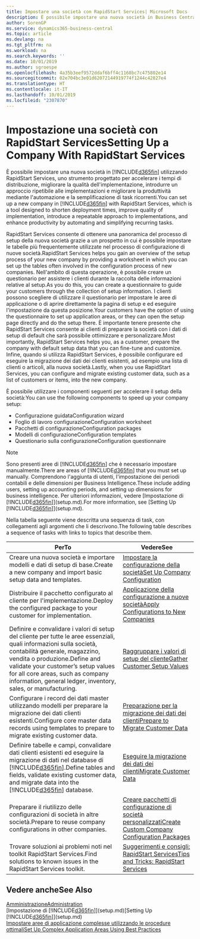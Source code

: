 ```yaml
---
title: Impostare una società con RapidStart Services| Microsoft Docs
description: È possibile impostare una nuova società in Business Central utilizzando RapidStart Services, uno strumento progettato per accelerare i tempi di distribuzione, migliorare la qualità dell'implementazione, introdurre un approccio ripetibile alle implementazioni e migliorare la produttività mediante l'automazione e la semplificazione di task ricorrenti.
author: SorenGP
ms.service: dynamics365-business-central
ms.topic: article
ms.devlang: na
ms.tgt_pltfrm: na
ms.workload: na
ms.search.keywords: ''
ms.date: 10/01/2019
ms.author: sgroespe
ms.openlocfilehash: 4a35b3eef9572ddaf6bff4c1168bc7c475802e14
ms.sourcegitcommit: 02e704bc3e01d62072144919774f1244c42827e4
ms.translationtype: HT
ms.contentlocale: it-IT
ms.lasthandoff: 10/01/2019
ms.locfileid: "2307870"
---
```

# <a name="setting-up-a-company-with-rapidstart-services"></a><span data-ttu-id="7e5eb-103">Impostazione una società con RapidStart Services</span><span class="sxs-lookup"><span data-stu-id="7e5eb-103">Setting Up a Company With RapidStart Services</span></span>
<span data-ttu-id="7e5eb-104">È possibile impostare una nuova società in [!INCLUDE[d365fin](includes/d365fin_md.md)] utilizzando RapidStart Services, uno strumento progettato per accelerare i tempi di distribuzione, migliorare la qualità dell'implementazione, introdurre un approccio ripetibile alle implementazioni e migliorare la produttività mediante l'automazione e la semplificazione di task ricorrenti.</span><span class="sxs-lookup"><span data-stu-id="7e5eb-104">You can set up a new company in [!INCLUDE[d365fin](includes/d365fin_md.md)] with RapidStart Services, which is a tool designed to shorten deployment times, improve quality of implementation, introduce a repeatable approach to implementations, and enhance productivity by automating and simplifying recurring tasks.</span></span>  

<span data-ttu-id="7e5eb-105">RapidStart Services consente di ottenere una panoramica del processo di setup della nuova società grazie a un prospetto in cui è possibile impostare le tabelle più frequentemente utilizzate nel processo di configurazione di nuove società.</span><span class="sxs-lookup"><span data-stu-id="7e5eb-105">RapidStart Services helps you gain an overview of the setup process of your new company by providing a worksheet in which you can set up the tables often involved in the configuration process of new companies.</span></span> <span data-ttu-id="7e5eb-106">Nell'ambito di questa operazione, è possibile creare un questionario per assistere i clienti durante la raccolta delle informazioni relative al setup.</span><span class="sxs-lookup"><span data-stu-id="7e5eb-106">As you do this, you can create a questionnaire to guide your customers through the collection of setup information.</span></span> <span data-ttu-id="7e5eb-107">I clienti possono scegliere di utilizzare il questionario per impostare le aree di applicazione o di aprire direttamente la pagina di setup e ed eseguire l'impostazione da questa posizione.</span><span class="sxs-lookup"><span data-stu-id="7e5eb-107">Your customers have the option of using the questionnaire to set up application areas, or they can open the setup page directly and do the setup there.</span></span> <span data-ttu-id="7e5eb-108">È importante tenere presente che RapidStart Services consente ai clienti di preparare la società con i dati di setup di default che sarà possibile ottimizzare e personalizzare.</span><span class="sxs-lookup"><span data-stu-id="7e5eb-108">Most importantly, RapidStart Services helps you, as a customer, prepare the company with default setup data that you can fine-tune and customize.</span></span> <span data-ttu-id="7e5eb-109">Infine, quando si utilizza RapidStart Services, è possibile configurare ed eseguire la migrazione dei dati dei clienti esistenti, ad esempio una lista di clienti o articoli, alla nuova società.</span><span class="sxs-lookup"><span data-stu-id="7e5eb-109">Lastly, when you use RapidStart Services, you can configure and migrate existing customer data, such as a list of customers or items, into the new company.</span></span>

<span data-ttu-id="7e5eb-110">È possibile utilizzare i componenti seguenti per accelerare il setup della società:</span><span class="sxs-lookup"><span data-stu-id="7e5eb-110">You can use the following components to speed up your company setup:</span></span>  

-   <span data-ttu-id="7e5eb-111">Configurazione guidata</span><span class="sxs-lookup"><span data-stu-id="7e5eb-111">Configuration wizard</span></span>  
-   <span data-ttu-id="7e5eb-112">Foglio di lavoro configurazione</span><span class="sxs-lookup"><span data-stu-id="7e5eb-112">Configuration worksheet</span></span>  
-   <span data-ttu-id="7e5eb-113">Pacchetti di configurazione</span><span class="sxs-lookup"><span data-stu-id="7e5eb-113">Configuration packages</span></span>  
-   <span data-ttu-id="7e5eb-114">Modelli di configurazione</span><span class="sxs-lookup"><span data-stu-id="7e5eb-114">Configuration templates</span></span>  
-   <span data-ttu-id="7e5eb-115">Questionario sulla configurazione</span><span class="sxs-lookup"><span data-stu-id="7e5eb-115">Configuration questionnaire</span></span>  

> [!Note]  
>  <span data-ttu-id="7e5eb-116">Sono presenti aree di [!INCLUDE[d365fin](includes/d365fin_md.md)] che è necessario impostare manualmente.</span><span class="sxs-lookup"><span data-stu-id="7e5eb-116">There are areas of [!INCLUDE[d365fin](includes/d365fin_md.md)] that you must set up manually.</span></span> <span data-ttu-id="7e5eb-117">Comprendono l'aggiunta di utenti, l'impostazione dei periodi contabili e delle dimensioni per Business Intelligence.</span><span class="sxs-lookup"><span data-stu-id="7e5eb-117">These include adding users, setting up accounting periods, and setting up dimensions for business intelligence.</span></span> <span data-ttu-id="7e5eb-118">Per ulteriori informazioni, vedere [Impostazione di [!INCLUDE[d365fin](includes/d365fin_md.md)]](setup.md).</span><span class="sxs-lookup"><span data-stu-id="7e5eb-118">For more information, see [Setting Up [!INCLUDE[d365fin](includes/d365fin_md.md)]](setup.md).</span></span>

 <span data-ttu-id="7e5eb-119">Nella tabella seguente viene descritta una sequenza di task, con collegamenti agli argomenti che li descrivono.</span><span class="sxs-lookup"><span data-stu-id="7e5eb-119">The following table describes a sequence of tasks with links to topics that describe them.</span></span>

|<span data-ttu-id="7e5eb-120">**Per**</span><span class="sxs-lookup"><span data-stu-id="7e5eb-120">**To**</span></span>|<span data-ttu-id="7e5eb-121">**Vedere**</span><span class="sxs-lookup"><span data-stu-id="7e5eb-121">**See**</span></span>|  
|------------|-------------|  
|<span data-ttu-id="7e5eb-122">Creare una nuova società e importare modelli e dati di setup di base.</span><span class="sxs-lookup"><span data-stu-id="7e5eb-122">Create a new company and import basic setup data and templates.</span></span>|[<span data-ttu-id="7e5eb-123">Impostare la configurazione della società</span><span class="sxs-lookup"><span data-stu-id="7e5eb-123">Set Up Company Configuration</span></span>](admin-set-up-company-configuration.md)|  
|<span data-ttu-id="7e5eb-124">Distribuire il pacchetto configurato al cliente per l'implementazione.</span><span class="sxs-lookup"><span data-stu-id="7e5eb-124">Deploy the configured package to your customer for implementation.</span></span>|[<span data-ttu-id="7e5eb-125">Applicazione della configurazione a nuove società</span><span class="sxs-lookup"><span data-stu-id="7e5eb-125">Apply Configurations to New Companies</span></span>](admin-apply-configuration-to-new-companies.md)|
|<span data-ttu-id="7e5eb-126">Definire e convalidare i valori di setup del cliente per tutte le aree essenziali, quali informazioni sulla società, contabilità generale, magazzino, vendita o produzione.</span><span class="sxs-lookup"><span data-stu-id="7e5eb-126">Define and validate your customer’s setup values for all core areas, such as company information, general ledger, inventory, sales, or manufacturing.</span></span>|[<span data-ttu-id="7e5eb-127">Raggruppare i valori di setup del cliente</span><span class="sxs-lookup"><span data-stu-id="7e5eb-127">Gather Customer Setup Values</span></span>](admin-gather-customer-setup-values.md)|  
|<span data-ttu-id="7e5eb-128">Configurare i record dei dati master utilizzando modelli per preparare la migrazione dei dati clienti esistenti.</span><span class="sxs-lookup"><span data-stu-id="7e5eb-128">Configure core master data records using templates to prepare to migrate existing customer data.</span></span>|[<span data-ttu-id="7e5eb-129">Preparazione per la migrazione dei dati dei clienti</span><span class="sxs-lookup"><span data-stu-id="7e5eb-129">Prepare to Migrate Customer Data</span></span>](admin-use-templates-to-prepare-customer-data-for-migration.md)|  
|<span data-ttu-id="7e5eb-130">Definire tabelle e campi, convalidare dati clienti esistenti ed eseguire la migrazione di dati nel database di [!INCLUDE[d365fin](includes/d365fin_md.md)].</span><span class="sxs-lookup"><span data-stu-id="7e5eb-130">Define tables and fields, validate existing customer data, and migrate data into the [!INCLUDE[d365fin](includes/d365fin_md.md)] database.</span></span>|[<span data-ttu-id="7e5eb-131">Eseguire la migrazione dei dati dei clienti</span><span class="sxs-lookup"><span data-stu-id="7e5eb-131">Migrate Customer Data</span></span>](admin-migrate-customer-data.md)|
|<span data-ttu-id="7e5eb-132">Preparare il riutilizzo delle configurazioni di società in altre società.</span><span class="sxs-lookup"><span data-stu-id="7e5eb-132">Prepare to reuse company configurations in other companies.</span></span>|[<span data-ttu-id="7e5eb-133">Creare pacchetti di configurazione di società personalizzati</span><span class="sxs-lookup"><span data-stu-id="7e5eb-133">Create Custom Company Configuration Packages</span></span>](admin-how-to-create-custom-company-configuration-packages.md)|
|<span data-ttu-id="7e5eb-134">Trovare soluzioni ai problemi noti nel toolkit RapidStart Services.</span><span class="sxs-lookup"><span data-stu-id="7e5eb-134">Find solutions to known issues in the RapidStart Services toolkit.</span></span>|[<span data-ttu-id="7e5eb-135">Suggerimenti e consigli: RapidStart Services</span><span class="sxs-lookup"><span data-stu-id="7e5eb-135">Tips and Tricks: RapidStart Services</span></span>](admin-tips-and-tricks-rapidstart-services.md)|  

## <a name="see-also"></a><span data-ttu-id="7e5eb-136">Vedere anche</span><span class="sxs-lookup"><span data-stu-id="7e5eb-136">See Also</span></span>  
[<span data-ttu-id="7e5eb-137">Amministrazione</span><span class="sxs-lookup"><span data-stu-id="7e5eb-137">Administration</span></span>](admin-setup-and-administration.md)  
<span data-ttu-id="7e5eb-138">[Impostazione di [!INCLUDE[d365fin](includes/d365fin_md.md)]](setup.md)</span><span class="sxs-lookup"><span data-stu-id="7e5eb-138">[Setting Up [!INCLUDE[d365fin](includes/d365fin_md.md)]](setup.md)</span></span>  
[<span data-ttu-id="7e5eb-139">Impostare aree di applicazione complesse utilizzando le procedure ottimali</span><span class="sxs-lookup"><span data-stu-id="7e5eb-139">Set Up Complex Application Areas Using Best Practices</span></span>](set-up-complex-application-areas-using-best-practices.md)   
